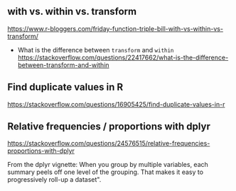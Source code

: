 ## with vs. within vs. transform
https://www.r-bloggers.com/friday-function-triple-bill-with-vs-within-vs-transform/

- What is the difference between `transform` and `within`
https://stackoverflow.com/questions/22417662/what-is-the-difference-between-transform-and-within

## Find duplicate values in R
https://stackoverflow.com/questions/16905425/find-duplicate-values-in-r

## Relative frequencies / proportions with dplyr
https://stackoverflow.com/questions/24576515/relative-frequencies-proportions-with-dplyr

From the dplyr vignette:
When you group by multiple variables, each summary peels off one level of the grouping. That makes it easy to progressively roll-up a dataset".

